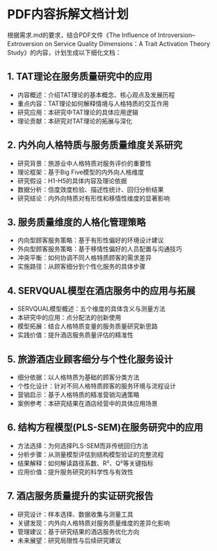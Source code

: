 # PDF内容拆解文档计划

根据需求.md的要求，结合PDF文件《The Influence of Introversion–Extroversion on Service Quality Dimensions：A Trait Activation Theory Study》的内容，计划生成以下细化文档：

## 1. TAT理论在服务质量研究中的应用
- 内容概述：介绍TAT理论的基本概念、核心观点及发展历程
- 重点内容：TAT理论如何解释情境与人格特质的交互作用
- 研究应用：本研究中TAT理论的具体应用逻辑
- 理论贡献：本研究对TAT理论的拓展与深化

## 2. 内外向人格特质与服务质量维度关系研究
- 研究背景：旅游业中人格特质对服务评价的重要性
- 理论框架：基于Big Five模型的内外向人格维度
- 研究假设：H1-H5的具体内容及理论依据
- 数据分析：信度效度检验、描述性统计、回归分析结果
- 研究结论：内外向特质对有形性和移情性维度的显著影响

## 3. 服务质量维度的人格化管理策略
- 内向型顾客服务策略：基于有形性偏好的环境设计建议
- 外向型顾客服务策略：基于移情性偏好的人员配置与沟通技巧
- 冲突平衡：如何协调不同人格特质顾客的需求差异
- 实施路径：从顾客细分到个性化服务的具体步骤

## 4. SERVQUAL模型在酒店服务中的应用与拓展
- SERVQUAL模型概述：五个维度的具体含义与测量方法
- 本研究中的应用：点分配法的创新使用
- 模型拓展：结合人格特质变量的服务质量研究新思路
- 实践价值：提升酒店服务质量评估的精准性

## 5. 旅游酒店业顾客细分与个性化服务设计
- 细分依据：以人格特质为基础的顾客分类方法
- 个性化设计：针对不同人格特质顾客的服务环境与流程设计
- 营销启示：基于人格特质的精准营销沟通策略
- 案例参考：本研究结果在酒店经营中的具体应用场景

## 6. 结构方程模型(PLS-SEM)在服务研究中的应用
- 方法选择：为何选择PLS-SEM而非传统回归方法
- 分析步骤：从测量模型评估到结构模型验证的完整流程
- 结果解释：如何解读路径系数、R²、Q²等关键指标
- 应用价值：提升服务研究的科学性与有效性

## 7. 酒店服务质量提升的实证研究报告
- 研究设计：样本选择、数据收集与测量工具
- 关键发现：内外向人格特质对服务质量维度的差异化影响
- 管理建议：基于研究结果的酒店服务优化方向
- 未来展望：研究局限性与后续研究建议